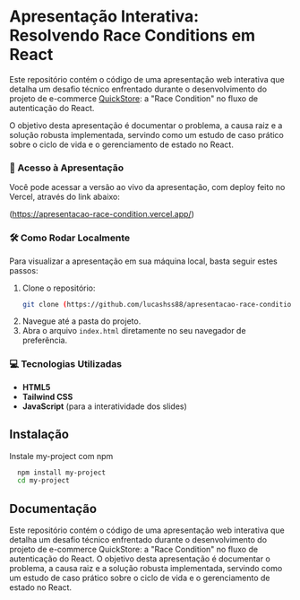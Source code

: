 # Apresentação Interativa: Resolvendo Race Conditions em React

Este repositório contém o código de uma apresentação web interativa que detalha um desafio técnico enfrentado durante o desenvolvimento do projeto de e-commerce [QuickStore](https://github.com/lucashss88/quickstore-node): a "Race Condition" no fluxo de autenticação do React.

O objetivo desta apresentação é documentar o problema, a causa raiz e a solução robusta implementada, servindo como um estudo de caso prático sobre o ciclo de vida e o gerenciamento de estado no React.

### 🚀 Acesso à Apresentação

Você pode acessar a versão ao vivo da apresentação, com deploy feito no Vercel, através do link abaixo:

(https://apresentacao-race-condition.vercel.app/)

### 🛠️ Como Rodar Localmente

Para visualizar a apresentação em sua máquina local, basta seguir estes passos:

1. Clone o repositório:
   ```bash
   git clone (https://github.com/lucashss88/apresentacao-race-condition)
   ```
2. Navegue até a pasta do projeto.
3. Abra o arquivo `index.html` diretamente no seu navegador de preferência.

### 💻 Tecnologias Utilizadas

- **HTML5**
- **Tailwind CSS**
- **JavaScript** (para a interatividade dos slides)



## Instalação

Instale my-project com npm

```bash
  npm install my-project
  cd my-project
```
    
## Documentação

Este repositório contém o código de uma apresentação web interativa que detalha um desafio técnico enfrentado durante o desenvolvimento do projeto de e-commerce QuickStore: a "Race Condition" no fluxo de autenticação do React.
O objetivo desta apresentação é documentar o problema, a causa raiz e a solução robusta implementada, servindo como um estudo de caso prático sobre o ciclo de vida e o gerenciamento de estado no React.

